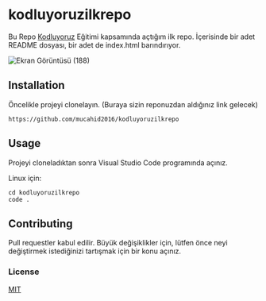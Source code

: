 # kodluyoruzilkrepo

 Bu Repo [Kodluyoruz](https://www.kodluyoruz.org/) Eğitimi kapsamında açtığım ilk repo. İçerisinde bir adet README dosyası, bir adet de index.html barındırıyor.

 ![Ekran Görüntüsü (188)](https://user-images.githubusercontent.com/81246450/133586360-ea686808-e50f-43ac-959a-254fb8feb55b.png)


 ## Installation
 Öncelikle projeyi clonelayın. (Buraya sizin reponuzdan aldığınız link gelecek)

 ```
 https://github.com/mucahid2016/kodluyoruzilkrepo
 ```

 ## Usage

 Projeyi cloneladıktan sonra Visual Studio Code programında açınız.

 Linux için:

 ```Linux
 cd kodluyoruzilkrepo
 code .
```

## Contributing
Pull requestler kabul edilir. Büyük değişiklikler için, lütfen önce neyi değiştirmek istediğinizi tartışmak için bir konu açınız.

### License
[MIT](https://choosealicense.com/licenses/mit/)
